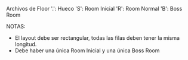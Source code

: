 Archivos de Floor
'.': Hueco
'S': Room Inicial
'R': Room Normal
'B': Boss Room

NOTAS: 
- El layout debe ser rectangular, todas las filas deben tener la misma longitud.
- Debe haber una única Room Inicial y una única Boss Room